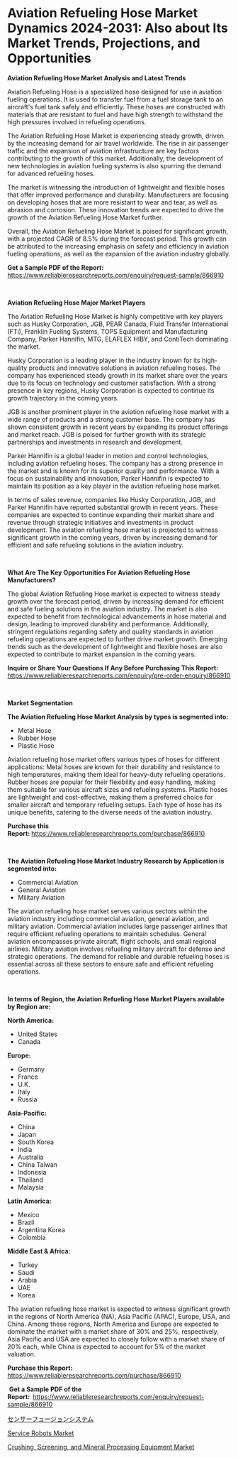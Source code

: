 <p><h1>Aviation Refueling Hose Market Dynamics 2024-2031: Also about Its Market Trends, Projections, and Opportunities</h1></p><p><strong>Aviation Refueling Hose Market Analysis and Latest Trends</strong></p>
<p><p>Aviation Refueling Hose is a specialized hose designed for use in aviation fueling operations. It is used to transfer fuel from a fuel storage tank to an aircraft's fuel tank safely and efficiently. These hoses are constructed with materials that are resistant to fuel and have high strength to withstand the high pressures involved in refueling operations.</p><p>The Aviation Refueling Hose Market is experiencing steady growth, driven by the increasing demand for air travel worldwide. The rise in air passenger traffic and the expansion of aviation infrastructure are key factors contributing to the growth of this market. Additionally, the development of new technologies in aviation fueling systems is also spurring the demand for advanced refueling hoses.</p><p>The market is witnessing the introduction of lightweight and flexible hoses that offer improved performance and durability. Manufacturers are focusing on developing hoses that are more resistant to wear and tear, as well as abrasion and corrosion. These innovation trends are expected to drive the growth of the Aviation Refueling Hose Market further.</p><p>Overall, the Aviation Refueling Hose Market is poised for significant growth, with a projected CAGR of 8.5% during the forecast period. This growth can be attributed to the increasing emphasis on safety and efficiency in aviation fueling operations, as well as the expansion of the aviation industry globally.</p></p>
<p><strong>Get a Sample PDF of the Report:&nbsp;</strong> <a href="https://www.reliableresearchreports.com/enquiry/request-sample/866910">https://www.reliableresearchreports.com/enquiry/request-sample/866910</a></p>
<p>&nbsp;</p>
<p><strong>Aviation Refueling Hose Major Market Players</strong></p>
<p><p>The Aviation Refueling Hose Market is highly competitive with key players such as Husky Corporation, JGB, PEAR Canada, Fluid Transfer International (FTi), Franklin Fueling Systems, TOPS Equipment and Manufacturing Company, Parker Hannifin, MTG, ELAFLEX HIBY, and ContiTech dominating the market.</p><p>Husky Corporation is a leading player in the industry known for its high-quality products and innovative solutions in aviation refueling hoses. The company has experienced steady growth in its market share over the years due to its focus on technology and customer satisfaction. With a strong presence in key regions, Husky Corporation is expected to continue its growth trajectory in the coming years.</p><p>JGB is another prominent player in the aviation refueling hose market with a wide range of products and a strong customer base. The company has shown consistent growth in recent years by expanding its product offerings and market reach. JGB is poised for further growth with its strategic partnerships and investments in research and development.</p><p>Parker Hannifin is a global leader in motion and control technologies, including aviation refueling hoses. The company has a strong presence in the market and is known for its superior quality and performance. With a focus on sustainability and innovation, Parker Hannifin is expected to maintain its position as a key player in the aviation refueling hose market.</p><p>In terms of sales revenue, companies like Husky Corporation, JGB, and Parker Hannifin have reported substantial growth in recent years. These companies are expected to continue expanding their market share and revenue through strategic initiatives and investments in product development. The aviation refueling hose market is projected to witness significant growth in the coming years, driven by increasing demand for efficient and safe refueling solutions in the aviation industry.</p></p>
<p>&nbsp;</p>
<p><strong>What Are The Key Opportunities For Aviation Refueling Hose Manufacturers?</strong></p>
<p><p>The global Aviation Refueling Hose market is expected to witness steady growth over the forecast period, driven by increasing demand for efficient and safe fueling solutions in the aviation industry. The market is also expected to benefit from technological advancements in hose material and design, leading to improved durability and performance. Additionally, stringent regulations regarding safety and quality standards in aviation refueling operations are expected to further drive market growth. Emerging trends such as the development of lightweight and flexible hoses are also expected to contribute to market expansion in the coming years.</p></p>
<p><strong>Inquire or Share Your Questions If Any Before Purchasing This Report:</strong> <a href="https://www.reliableresearchreports.com/enquiry/pre-order-enquiry/866910">https://www.reliableresearchreports.com/enquiry/pre-order-enquiry/866910</a></p>
<p>&nbsp;</p>
<p><strong>Market Segmentation</strong></p>
<p><strong>The Aviation Refueling Hose Market Analysis by types is segmented into:</strong></p>
<p><ul><li>Metal Hose</li><li>Rubber Hose</li><li>Plastic Hose</li></ul></p>
<p><p>Aviation refueling hose market offers various types of hoses for different applications: Metal hoses are known for their durability and resistance to high temperatures, making them ideal for heavy-duty refueling operations. Rubber hoses are popular for their flexibility and easy handling, making them suitable for various aircraft sizes and refueling systems. Plastic hoses are lightweight and cost-effective, making them a preferred choice for smaller aircraft and temporary refueling setups. Each type of hose has its unique benefits, catering to the diverse needs of the aviation industry.</p></p>
<p><strong>Purchase this Report:&nbsp;</strong><a href="https://www.reliableresearchreports.com/purchase/866910">https://www.reliableresearchreports.com/purchase/866910</a></p>
<p>&nbsp;</p>
<p><strong>The Aviation Refueling Hose Market Industry Research by Application is segmented into:</strong></p>
<p><ul><li>Commercial Aviation</li><li>General Aviation</li><li>Military Aviation</li></ul></p>
<p><p>The aviation refueling hose market serves various sectors within the aviation industry including commercial aviation, general aviation, and military aviation. Commercial aviation includes large passenger airlines that require efficient refueling operations to maintain schedules. General aviation encompasses private aircraft, flight schools, and small regional airlines. Military aviation involves refueling military aircraft for defense and strategic operations. The demand for reliable and durable refueling hoses is essential across all these sectors to ensure safe and efficient refueling operations.</p></p>
<p>&nbsp;</p>
<p><strong>In terms of Region, the Aviation Refueling Hose Market Players available by Region are:</strong></p>
<p>
    <p> <strong> North America: </strong>
        <ul>
            <li>United States</li>
            <li>Canada</li>
        </ul>
        </p> 
    <p> <strong> Europe: </strong>
        <ul>
            <li>Germany</li>
            <li>France</li>
            <li>U.K.</li>
            <li>Italy</li>
            <li>Russia</li>
        </ul>
        </p> 
    <p> <strong> Asia-Pacific: </strong>
        <ul>
            <li>China</li>
            <li>Japan</li>
            <li>South Korea</li>
            <li>India</li>
            <li>Australia</li>
            <li>China Taiwan</li>
            <li>Indonesia</li>
            <li>Thailand</li>
            <li>Malaysia</li>
        </ul>
        </p> 
    <p> <strong> Latin America: </strong>
        <ul>
            <li>Mexico</li>
            <li>Brazil</li>
            <li>Argentina Korea</li>
            <li>Colombia</li>
        </ul>
        </p> 
    <p> <strong> Middle East & Africa: </strong>
        <ul>
            <li>Turkey</li>
            <li>Saudi</li>
            <li>Arabia</li>
            <li>UAE</li>
            <li>Korea</li>
        </ul>
    </p>
    </p>
<p><p>The aviation refueling hose market is expected to witness significant growth in the regions of North America (NA), Asia Pacific (APAC), Europe, USA, and China. Among these regions, North America and Europe are expected to dominate the market with a market share of 30% and 25%, respectively. Asia Pacific and USA are expected to closely follow with a market share of 20% each, while China is expected to account for 5% of the market valuation.</p></p>
<p><strong>Purchase this Report: </strong><a href="https://www.reliableresearchreports.com/purchase/866910">https://www.reliableresearchreports.com/purchase/866910</a></p>
<p>&nbsp;<strong>Get a Sample PDF of the Report:&nbsp;&nbsp;</strong><a href="https://www.reliableresearchreports.com/enquiry/request-sample/866910">https://www.reliableresearchreports.com/enquiry/request-sample/866910</a></p>
<p><strong></strong></p>
<p><p><a href="https://github.com/bucuel854722/Market-Research-Report-List-1/blob/main/2731133188080.md">センサーフュージョンシステム</a></p><p><a href="https://view.publitas.com/reportprime-1/service-robots-market-research-report-unlocks-analysis-on-the-market-financial-status-market-size-and-market-revenue-upto-2030/">Service Robots Market</a></p><p><a href="https://view.publitas.com/reportprime-1/crushing-screening-and-mineral-processing-equipment-market-research-report-provides-thorough-industry-overview-which-offers-an-in-depth-analysis-of-product-trends-and-new-market-divisions/">Crushing, Screening, and Mineral Processing Equipment Market</a></p></p>